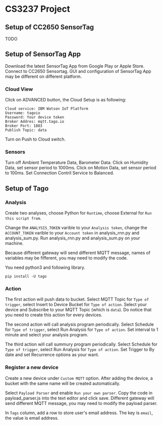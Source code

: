 # CS3237 Project

## Setup of CC2650 SensorTag

TODO

## Setup of SensorTag App

Download the latest SensorTag App from Google Play or Apple Store. Connect to CC2650 Sensortag. GUI and configuration of SensorTag App may be different on different platform.

### Cloud View

Click on ADVANCED button, the Cloud Setup is as following:
```
Cloud service: IBM Watson IoT Platform
Username: tagoio
Password: Your device token
Broker Addres: mqtt.tago.io
Broker Port: 1883
Publish Topic: data
```
Turn on Push to Cloud switch.

### Sensors
Turn off Ambient Temperature Data, Barometer Data. Click on Humidity Data, set sensor period to 1000ms. Click on Motion Data, set sensor period to 100ms. Set Connection Contril Service to Balanced.

## Setup of Tago

### Analysis

Create two analyses, choose Python for `Runtime`, choose External for `Run this script from`.

Change the `ANALYSIS_TOKEN` varible to your `Analysis token`, change the `ACCOUNT_TOKEN` varible to your `Account token` in analysis_rnn.py and analysis_sum.py. Run analysis_rnn.py and analysis_sum.py on your machine.

Because different gateway will send different MQTT message, names of variables may be fifferent, you may need to modify the code.

You need python3 and following library.
```
pip install -U tago
```

### Action

The first action will push data to bucket. Select MQTT Topic for `Type of trigger`, select Insert to Device Bucket for `Type of action`. Select your device and Subscribe to your MQTT Topic (which is `data`). Do notice that you need to create this action for every devices.

The second action will call analysis program periodically. Select Schedule for `Type of trigger`, select Run Analysis for `Type of action`. Set interval to 1 minute and select your analysis program.

The third action will call summury program periodically. Select Schedule for `Type of trigger`, select Run Analysis for `Type of action`. Set Trigger to By date and set Recurrence options as your want.

### Register a new device

Create a new device under `Custom MQTT` option. After adding the device, a bucket with the same name will be created automatically.

Select `Payload Parser` and enable `Run your own parser`. Copy the code in payload_parser.js into the text editor and click save. Different gateway will send different MQTT message, you may need to modify the payload parser.

In `Tags` column, add a row to store user's email address. The key is `email`, the value is email address.
